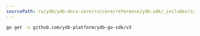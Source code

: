 ```yaml
---
sourcePath: ru/ydb/ydb-docs-core/ru/core/reference/ydb-sdk/_includes/install/cmd_go.md
---
```

``` bash
go get -u github.com/ydb-platform/ydb-go-sdk/v3
```
